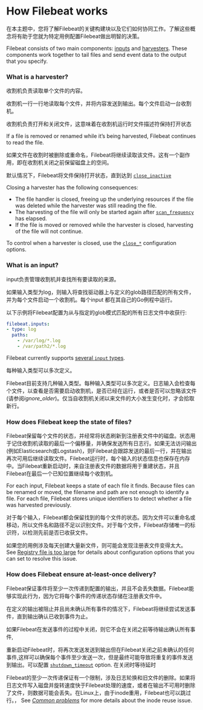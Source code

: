 # How Filebeat works

在本主题中，您将了解Filebeat的关键构建块以及它们如何协同工作。了解这些概念将有助于您就为特定用例配置Filebeat做出明智的决策。

Filebeat consists of two main components: [inputs](https://www.elastic.co/guide/en/beats/filebeat/current/how-filebeat-works.html#input) and [harvesters](https://www.elastic.co/guide/en/beats/filebeat/current/how-filebeat-works.html#harvester). These components work together to tail files and send event data to the output that you specify.

### What is a harvester?

收割机负责读取单个文件的内容。

收割机一行一行地读取每个文件，并将内容发送到输出。每个文件启动一台收割机。

收割机负责打开和关闭文件，这意味着在收割机运行时文件描述符保持打开状态

 If a file is removed or renamed while it’s being harvested, Filebeat continues to read the file.

如果文件在收割时被删除或重命名，Filebeat将继续读取该文件。这有一个副作用，即在收割机关闭之前保留磁盘上的空间。

默认情况下，Filebeat将文件保持打开状态，直到达到  [`close_inactive`](https://www.elastic.co/guide/en/beats/filebeat/current/filebeat-input-log.html#filebeat-input-log-close-inactive) 

Closing a harvester has the following consequences:

- The file handler is closed, freeing up the underlying resources if the file was deleted while the harvester was still reading the file.
- The harvesting of the file will only be started again after [`scan_frequency`](https://www.elastic.co/guide/en/beats/filebeat/current/filebeat-input-log.html#filebeat-input-log-scan-frequency) has elapsed.
- If the file is moved or removed while the harvester is closed, harvesting of the file will not continue.

To control when a harvester is closed, use the [`close_*`](https://www.elastic.co/guide/en/beats/filebeat/current/filebeat-input-log.html#filebeat-input-log-close-options) configuration options.

### What is an input?

input负责管理收割机并查找所有要读取的来源。



如果输入类型为log，则输入将查找驱动器上与定义的glob路径匹配的所有文件，并为每个文件启动一个收割机。每个input 都在其自己的Go例程中运行。

以下示例将Filebeat配置为从与指定的glob模式匹配的所有日志文件中收获行:

```yaml
filebeat.inputs:
- type: log
  paths:
    - /var/log/*.log
    - /var/path2/*.log
```

Filebeat currently supports [several `input` types](https://www.elastic.co/guide/en/beats/filebeat/current/configuration-filebeat-options.html#filebeat-input-types). 

每种输入类型可以多次定义。

Filebeat目前支持几种输入类型。每种输入类型可以多次定义。日志输入会检查每个文件，以查看是否需要启动收割机，是否已经在运行，或者是否可以忽略该文件 (请参阅*ignore_older*)。仅当自收割机关闭以来文件的大小发生变化时，才会拾取新行。



### How does Filebeat keep the state of files?



Filebeat保留每个文件的状态，并经常将状态刷新到注册表文件中的磁盘。状态用于记住收割机读取的最后一个偏移量，并确保发送所有日志行。如果无法访问输出 (例如Elasticsearch或Logstash)，则Filebeat会跟踪发送的最后一行，并在输出再次可用后继续读取文件。Filebeat运行时，每个输入的状态信息也保存在内存中。当Filebeat重新启动时，来自注册表文件的数据将用于重建状态，并且Filebeat在最后一个已知位置继续每个收割机。



For each input, Filebeat keeps a state of each file it finds. Because files can be renamed or moved, the filename and path are not enough to identify a file. For each file, Filebeat stores unique identifiers to detect whether a file was harvested previously.

对于每个输入，Filebeat都会保留找到的每个文件的状态。因为文件可以重命名或移动，所以文件名和路径不足以识别文件。对于每个文件，Filebeat存储唯一的标识符，以检测先前是否已收获文件。

如果您的用例涉及每天创建大量新文件，则可能会发现注册表文件变得太大。 See [Registry file is too large](https://www.elastic.co/guide/en/beats/filebeat/current/reduce-registry-size.html) for details about configuration options that you can set to resolve this issue.

### How does Filebeat ensure at-least-once delivery?



Filebeat保证事件将至少一次传递到配置的输出，并且不会丢失数据。Filebeat能够实现此行为，因为它将每个事件的传递状态存储在注册表文件中。



在定义的输出被阻止并且尚未确认所有事件的情况下，Filebeat将继续尝试发送事件，直到输出确认已收到事件为止。

如果Filebeat在发送事件的过程中关闭，则它不会在关闭之前等待输出确认所有事件,

重新启动Filebeat时，将再次发送发送到输出但在Filebeat关闭之前未确认的任何事件,这样可以确保每个事件至少发送一次，但是最终可能导致将重复的事件发送到输出。可以配置  [`shutdown_timeout`](https://www.elastic.co/guide/en/beats/filebeat/current/configuration-general-options.html#shutdown-timeout) option. 在关闭时等待延时



Filebeat的至少一次传递保证有一个限制，涉及日志轮换和旧文件的删除。如果将日志文件写入磁盘并旋转速度快于Filebeat处理的速度，或者在输出不可用时删除了文件，则数据可能会丢失。在Linux上，由于inode重用，Filebeat也可以跳过行。， See [*Common problems*](https://www.elastic.co/guide/en/beats/filebeat/current/faq.html) for more details about the inode reuse issue.

